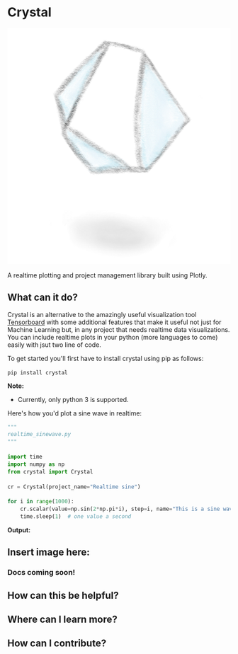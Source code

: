 # Crystal

<p align=center>

<img src="https://raw.githubusercontent.com/Naresh1318/crystal/master/README/crystal_logo_cropped.png" alt="crystal logo" />

A realtime plotting and project management library built using Plotly.
</p>


## What can it do?

Crystal is an alternative to the amazingly useful visualization tool
[Tensorboard](https://github.com/tensorflow/tensorboard) with some additional features that 
make it useful not just for Machine Learning but, in any project that needs realtime data 
visualizations. You can include realtime plots in your python (more languages to come) easily 
with jsut two line of code.

To get started you'll first have to install crystal using pip as follows:

`pip install crystal`

**Note:** 
* Currently, only python 3 is supported.


Here's how you'd plot a sine wave in realtime:

```python 
"""
realtime_sinewave.py
"""

import time
import numpy as np
from crystal import Crystal

cr = Crystal(project_name="Realtime sine")

for i in range(1000):
    cr.scalar(value=np.sin(2*np.pi*i), step=i, name="This is a sine wave")
    time.sleep(1)  # one value a second

```

**Output:**

## Insert image here:


### Docs coming soon!


## How can this be helpful?

## Where can I learn more?

## How can I contribute?


